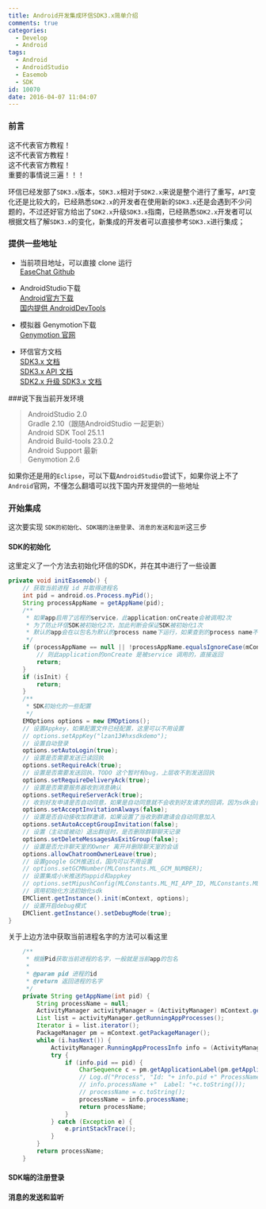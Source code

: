 ```yaml
---
title: Android开发集成环信SDK3.x简单介绍
comments: true
categories:
  - Develop
  - Android
tags:
  - Android
  - AndroidStudio
  - Easemob
  - SDK
id: 10070
date: 2016-04-07 11:04:07
---
```


### 前言
这不代表官方教程！  
这不代表官方教程！  
这不代表官方教程！  
重要的事情说三遍！！！  

环信已经发部了`SDK3.x`版本，`SDK3.x`相对于`SDK2.x`来说是整个进行了重写，`API`变化还是比较大的，已经熟悉`SDK2.x`的开发者在使用新的`SDK3.x`还是会遇到不少问题的，不过还好官方给出了`SDK2.x`升级`SDK3.x`指南，已经熟悉`SDK2.x`开发者可以根据文档了解`SDK3.x`的变化，新集成的开发者可以直接参考`SDK3.x`进行集成；


### 提供一些地址
* 当前项目地址，可以直接 clone 运行  
[EaseChat Github](https://github.com/lzan13/EaseChat)  

* AndroidStudio下载  
[Android官方下载](http://tools.android.com/download/studio/builds/2-0)  
[国内提供 AndroidDevTools](http://androiddevtools.cn/)  

* 模拟器 Genymotion下载  
[Genymotion 官网](http://genymotion.com/)  

* 环信官方文档  
[SDK3.x 文档](http://docs.easemob.com/im/start)  
[SDK3.x API 文档](http://www.easemob.com/apidoc/android/chat3.0/annotated.html)  
[SDK2.x 升级 SDK3.x 文档](http://docs.easemob.com/im/200androidcleintintegration/140upgradetov30)  


###说下我当前开发环境

>AndroidStudio 2.0  
Gradle 2.10（跟随AndroidStudio 一起更新）  
Android SDK Tool 25.1.1  
Android Build-tools 23.0.2  
Android Support 最新  
Genymotion 2.6  

如果你还是用的`Eclipse`，可以下载`AndroidStudio`尝试下，如果你说上不了`Android`官网，不懂怎么翻墙可以找下国内开发提供的一些地址

### 开始集成
这次要实现 `SDK的初始化`、`SDK端的注册登录`、`消息的发送和监听`这三步
 
#### SDK的初始化  
这里定义了一个方法去初始化环信的SDK，并在其中进行了一些设置
```java
private void initEasemob() {
    // 获取当前进程 id 并取得进程名
    int pid = android.os.Process.myPid();
    String processAppName = getAppName(pid);
    /**
     * 如果app启用了远程的service，此application:onCreate会被调用2次
     * 为了防止环信SDK被初始化2次，加此判断会保证SDK被初始化1次
     * 默认的app会在以包名为默认的process name下运行，如果查到的process name不是app的process name就立即返回
     */
    if (processAppName == null || !processAppName.equalsIgnoreCase(mContext.getPackageName())) {
        // 则此application的onCreate 是被service 调用的，直接返回
        return;
    }
    if (isInit) {
        return;
    }
    /**
     * SDK初始化的一些配置
     */
    EMOptions options = new EMOptions();
    // 设置Appkey，如果配置文件已经配置，这里可以不用设置
    // options.setAppKey("lzan13#hxsdkdemo");
    // 设置自动登录
    options.setAutoLogin(true);
    // 设置是否需要发送已读回执
    options.setRequireAck(true);
    // 设置是否需要发送回执，TODO 这个暂时有bug，上层收不到发送回执
    options.setRequireDeliveryAck(true);
    // 设置是否需要服务器收到消息确认
    options.setRequireServerAck(true);
    // 收到好友申请是否自动同意，如果是自动同意就不会收到好友请求的回调，因为sdk会自动处理，默认为true
    options.setAcceptInvitationAlways(false);
    // 设置是否自动接收加群邀请，如果设置了当收到群邀请会自动同意加入
    options.setAutoAcceptGroupInvitation(false);
    // 设置（主动或被动）退出群组时，是否删除群聊聊天记录
    options.setDeleteMessagesAsExitGroup(false);
    // 设置是否允许聊天室的Owner 离开并删除聊天室的会话
    options.allowChatroomOwnerLeave(true);
    // 设置google GCM推送id，国内可以不用设置
    // options.setGCMNumber(MLConstants.ML_GCM_NUMBER);
    // 设置集成小米推送的appid和appkey
    // options.setMipushConfig(MLConstants.ML_MI_APP_ID, MLConstants.ML_MI_APP_KEY);
    // 调用初始化方法初始化sdk
    EMClient.getInstance().init(mContext, options);
    // 设置开启debug模式
    EMClient.getInstance().setDebugMode(true);
}
```

关于上边方法中获取当前进程名字的方法可以看这里
```java
    /**
     * 根据Pid获取当前进程的名字，一般就是当前app的包名
     *
     * @param pid 进程的id
     * @return 返回进程的名字
     */
    private String getAppName(int pid) {
        String processName = null;
        ActivityManager activityManager = (ActivityManager) mContext.getSystemService(Context.ACTIVITY_SERVICE);
        List list = activityManager.getRunningAppProcesses();
        Iterator i = list.iterator();
        PackageManager pm = mContext.getPackageManager();
        while (i.hasNext()) {
            ActivityManager.RunningAppProcessInfo info = (ActivityManager.RunningAppProcessInfo) (i.next());
            try {
                if (info.pid == pid) {
                    CharSequence c = pm.getApplicationLabel(pm.getApplicationInfo(info.processName, PackageManager.GET_META_DATA));
                    // Log.d("Process", "Id: "+ info.pid +" ProcessName: "+
                    // info.processName +"  Label: "+c.toString());
                    // processName = c.toString();
                    processName = info.processName;
                    return processName;
                }
            } catch (Exception e) {
                e.printStackTrace();
            }
        }
        return processName;
    }
```


#### SDK端的注册登录


#### 消息的发送和监听

  
